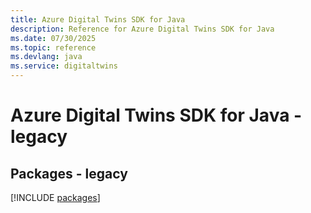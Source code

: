 ```yaml
---
title: Azure Digital Twins SDK for Java
description: Reference for Azure Digital Twins SDK for Java
ms.date: 07/30/2025
ms.topic: reference
ms.devlang: java
ms.service: digitaltwins
---
```

# Azure Digital Twins SDK for Java - legacy
## Packages - legacy
[!INCLUDE [packages](digital-twins-index.md)]